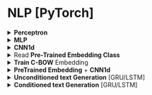# NLP [PyTorch]

<div style='width:1000px;margin:auto'>

<details><summary><b>Perceptron</b></summary><ul>
<li> Create Vocabulary. [one-hot] </li>
<li> Create DatasetLoader </lli>
<li> Create Model </li>
<li> Train & Validate the Model</li>
</ul>

<a href="./0_notebooks/3_5_yelp_dataset_preprocessing_FULL.html"><b >1. Split Dataset</b></a><br>
<a href="./0_notebooks/3_5_Classifying_Yelp_Review_Sentiment.html"><b>2. Yelp Review notebook</b></a>

</details>

<details><summary><b>MLP</b></summary><ul>
<li> Create Vocabulary. [one-hot]</li>
<li> Create DatasetLoader </lli>
<li> Create Model </li>
<li> Train & Validate the Model</li>
</ul>

<a href="./0_notebooks/4_2_Classifying_Surnames_with_an_MLP.html"><b>notebook</b></a>

</details>

<details><summary><b>CNN1d</b></summary><ul>
<li> Create Vocabulary. [one-hot]</li>
<li> Create DatasetLoader </lli>
<li> Create Model </li>
<li> Train & Validate the Model</li>
</ul>

<a href="./0_notebooks/4_4_Classifying_Surnames_with_a_CNN.html"><b>notebook</b></a>

</details>

<details><summary>Read <b>Pre-Trained Embedding Class</b></summary>
find the closeset relationships between words.<br>
<a href="./0_notebooks/5_1_Pretrained_Embeddings.html"><b>notebook</b></a>
</details>

<details><summary><b>Train C-BOW</b> Embedding</summary>
Remember, sum(dim=1) after Embedding layer to sum up words vector into context vector, in order to be fed correctly to Linear layer.<br>

<a href="./0_notebooks/5_2_munging_frankenstein.html"><b>Prepare Data</b></a><br>
<a href="./0_notebooks/5_2_Continuous_Bag_of_Words_CBOW.html"><b>Train C-BOW</b></a>
</details>

<details><summary><b>PreTrained Embedding</b> + <b>CNN1d</b></summary>
<a href="./0_notebooks/5_3_Munging_AG_News.html"><b>Prepare Data</b></a><br>
<a href="./0_notebooks/5_3_Document_Classification_with_CNN.html"><b>Train C-BOW</b></a>
</details>

<details><summary><b>Unconditioned text Generation</b> [GRU/LSTM]</summary>
<a href="./0_notebooks/7_3_Munging_Surname_Dataset.html"><b>Prepare Data</b></a><br>
<a href="./0_notebooks/7_3_Model1_Unconditioned_Surname_Generation.html"><b>Train C-BOW</b></a>
</details>

<details><summary><b>Conditioned text Generation</b> [GRU/LSTM]</summary>
<a href="./0_notebooks/7_3_Munging_Surname_Dataset.html"><b>Prepare Data</b></a><br>
<a href="./0_notebooks/7_3_Model2_Conditioned_Surname_Generation.html"><b>Train C-BOW</b></a>
</details>
</div>
